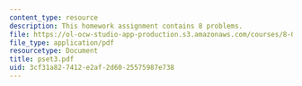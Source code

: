 ```yaml
---
content_type: resource
description: This homework assignment contains 8 problems.
file: https://ol-ocw-studio-app-production.s3.amazonaws.com/courses/8-022-physics-ii-electricity-and-magnetism-fall-2004/3cf31a827412e2af2d6025575987e738_pset3.pdf
file_type: application/pdf
resourcetype: Document
title: pset3.pdf
uid: 3cf31a82-7412-e2af-2d60-25575987e738
---
```

